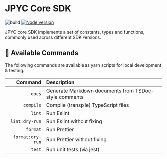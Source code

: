 # JPYC Core SDK

![build](https://github.com/jcam1/sdks/actions/workflows/check.yml/badge.svg)
[![Node version](https://img.shields.io/node/v/@jpyc/sdk-core.svg?style=flat)](https://nodejs.org/download/)

JPYC core SDK implements a set of constants, types and functions, commonly used across different SDK versions.

## 🤖 Available Commands

The following commands are available as yarn scripts for local development & testing.

|          Command | Description                                           |
| ---------------: | :---------------------------------------------------- |
|           `docs` | Generate Markdown documents from TSDoc-style comments |
|        `compile` | Compile (transpile) TypeScript files                  |
|           `lint` | Run Eslint                                            |
|   `lint:dry-run` | Run Eslint without fixing                             |
|         `format` | Run Prettier                                          |
| `format:dry-run` | Run Prettier without fixing                           |
|           `test` | Run unit tests (via jest)                             |
